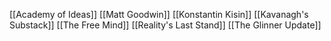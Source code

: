 [[Academy of Ideas]]
[[Matt Goodwin]]
[[Konstantin Kisin]]
[[Kavanagh's Substack]]
[[The Free Mind]]
[[Reality's Last Stand]]
[[The Glinner Update]]
